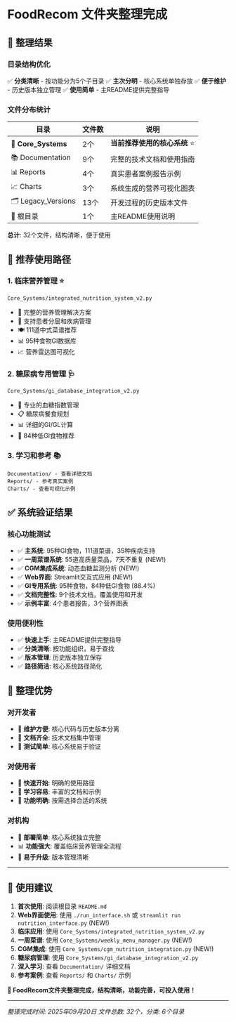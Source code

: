 # FoodRecom 文件夹整理完成

## 📁 整理结果

### 目录结构优化
✅ **分类清晰** - 按功能分为5个子目录
✅ **主次分明** - 核心系统单独存放
✅ **便于维护** - 历史版本独立管理
✅ **使用简单** - 主README提供完整指导

### 文件分布统计

| 目录 | 文件数 | 说明 |
|------|--------|------|
| **📁 Core_Systems** | 2个 | **当前推荐使用的核心系统** ⭐ |
| 📚 Documentation | 9个 | 完整的技术文档和使用指南 |
| 📊 Reports | 4个 | 真实患者案例报告示例 |
| 📈 Charts | 3个 | 系统生成的营养可视化图表 |
| 🗂️ Legacy_Versions | 13个 | 开发过程的历史版本文件 |
| 📄 根目录 | 1个 | 主README使用说明 |

**总计**: 32个文件，结构清晰，便于使用

## 🎯 推荐使用路径

### 1. 临床营养管理 ⭐
```
Core_Systems/integrated_nutrition_system_v2.py
```
- 🏥 完整的营养管理解决方案
- 👥 支持患者分层和疾病管理
- 🍽️ 111道中式菜谱推荐
- 📊 95种食物GI数据库
- 📈 营养雷达图可视化

### 2. 糖尿病专用管理 🩺
```
Core_Systems/gi_database_integration_v2.py
```
- 🔬 专业的血糖指数管理
- 📋 糖尿病餐食规划
- 📊 详细的GI/GL计算
- 🎯 84种低GI食物推荐

### 3. 学习和参考 📚
```
Documentation/ - 查看详细文档
Reports/ - 参考真实案例
Charts/ - 查看可视化示例
```

## ✅ 系统验证结果

### 核心功能测试
- ✅ **主系统**: 95种GI食物，111道菜谱，35种疾病支持
- ✅ **一周菜谱系统**: 55道高质量菜品，7天不重复 (NEW!)
- ✅ **CGM集成系统**: 动态血糖监测分析 (NEW!)
- ✅ **Web界面**: Streamlit交互式应用 (NEW!)
- ✅ **GI专用系统**: 95种食物，84种低GI食物 (88.4%)
- ✅ **文档完整性**: 9个技术文档，覆盖使用和开发
- ✅ **示例丰富**: 4个患者报告，3个营养图表

### 使用便利性
- ✅ **快速上手**: 主README提供完整指导
- ✅ **分类清晰**: 按功能组织，易于查找
- ✅ **版本管理**: 历史版本独立保存
- ✅ **路径简洁**: 核心系统路径简化

## 🎉 整理优势

### 对开发者
- 🔧 **维护方便**: 核心代码与历史版本分离
- 📝 **文档齐全**: 技术文档集中管理
- 🧪 **测试简单**: 核心系统易于验证

### 对使用者
- 🚀 **快速开始**: 明确的使用路径
- 📖 **学习容易**: 丰富的文档和示例
- 🎯 **功能明确**: 按需选择合适的系统

### 对机构
- 🏥 **部署简单**: 核心系统独立完整
- 📊 **功能强大**: 覆盖临床营养管理全流程
- 🔄 **易于升级**: 版本管理清晰

---

## 📝 使用建议

1. **首次使用**: 阅读根目录 `README.md`
2. **Web界面使用**: 使用 `./run_interface.sh` 或 `streamlit run nutrition_interface.py` (NEW!)
3. **临床应用**: 使用 `Core_Systems/integrated_nutrition_system_v2.py`
4. **一周菜谱**: 使用 `Core_Systems/weekly_menu_manager.py` (NEW!)
5. **CGM集成**: 使用 `Core_Systems/cgm_nutrition_integration.py` (NEW!)
6. **糖尿病管理**: 使用 `Core_Systems/gi_database_integration_v2.py`
4. **深入学习**: 查看 `Documentation/` 详细文档
5. **参考案例**: 查看 `Reports/` 和 `Charts/` 示例

**🎊 FoodRecom文件夹整理完成，结构清晰，功能完善，可投入使用！**

---
*整理完成时间: 2025年09月20日*
*文件总数: 32个，分类: 6个目录*